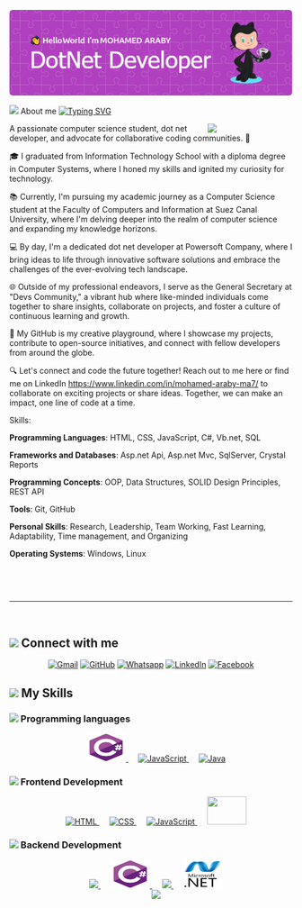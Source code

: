 ![Header](Header.png)

<img src = "https://i.pinimg.com/originals/3f/7e/4e/3f7e4eff7c96e9fe4b8b4b1ff3f7bdb5.gif" width = 6.5%> About me
<a href="https://git.io/typing-svg"><img src="https://readme-typing-svg.demolab.com?font=Fira+Code&weight=500&duration=4000&pause=1000&color=006EF7&center=true&vCenter=true&random=false&width=435&lines=DotNet+Dev;Database+Dev;WFA+Dev" alt="Typing SVG" /></a>

<img align="right" src="https://github.com/7oSkaaa/7oSkaaa/blob/main/Images/Right_Side.gif?raw=true" width=30%>
<p>
A passionate computer science student, dot net developer, and advocate for collaborative coding communities. 🚀

🎓 I graduated from Information Technology School with a diploma degree in Computer Systems, where I honed my skills and ignited my curiosity for technology.

📚 Currently, I'm pursuing my academic journey as a Computer Science student at the Faculty of Computers and Information at Suez Canal University, where I'm delving deeper into the realm of computer science and expanding my knowledge horizons.

💻 By day, I'm a dedicated dot net developer at Powersoft Company, where I bring ideas to life through innovative software solutions and embrace the challenges of the ever-evolving tech landscape.

🌐 Outside of my professional endeavors, I serve as the General Secretary at "Devs Community," a vibrant hub where like-minded individuals come together to share insights, collaborate on projects, and foster a culture of continuous learning and growth.

🌟 My GitHub is my creative playground, where I showcase my projects, contribute to open-source initiatives, and connect with fellow developers from around the globe.

🔍 Let's connect and code the future together! Reach out to me here or find me on LinkedIn https://www.linkedin.com/in/mohamed-araby-ma7/ to collaborate on exciting projects or share ideas. Together, we can make an impact, one line of code at a time. 

Skills:

<strong> Programming Languages</strong>: HTML, CSS, JavaScript, C#, Vb.net, SQL

<strong>Frameworks and Databases</strong>: Asp.net Api, Asp.net Mvc, SqlServer, Crystal Reports

<strong>Programming Concepts</strong>: OOP, Data Structures, SOLID Design Principles, REST API

<strong>Tools</strong>: Git, GitHub

<strong>Personal Skills</strong>: Research, Leadership, Team Working, Fast Learning, Adaptability, Time management,   and Organizing

<strong>Operating Systems</strong>: Windows, Linux

<br>

</p>
<br>
<!-- ## <img src = "https://i.pinimg.com/originals/3f/7e/4e/3f7e4eff7c96e9fe4b8b4b1ff3f7bdb5.gif" width = 6.5%> Top Repositories
<a teget="_black" href=""></a>
 -->
<hr>
<br>

## <img src="https://github.com/7oSkaaa/7oSkaaa/blob/main/Images/Connect-with-me.gif?raw=true" width="10%"> Connect with me

<p align="center">
	<a href="arabym702@gmail.com"><img img src="https://img.shields.io/badge/gmail-%23EA4335.svg?style=plastic&logo=gmail&logoColor=white" alt="Gmail"/></a>
	<a href="https://github.com/MoARABY"><img src="https://img.shields.io/badge/github-%23181717.svg?style=plastic&logo=github&logoColor=white" alt="GitHub"/></a>
	<a href="https://wa.me/0201012209503"><img src="https://img.shields.io/badge/whatsapp-%2325D366.svg?style=plastic&logo=whatsapp&logoColor=white" alt="Whatsapp"/></a>
	<a href="https://https://www.linkedin.com/in/mohamed-araby-ma7/"><img src="https://img.shields.io/badge/linkedin-%230A66C2.svg?style=plastic&logo=linkedin&logoColor=white" alt="LinkedIn"/></a>
	<a href="https://www.facebook.com/Araby.isc/"><img src="https://img.shields.io/badge/facebook-%231877F2.svg?style=plastic&logo=facebook&logoColor=white" alt="Facebook"/></a>
</p>

## <img src="https://media2.giphy.com/media/QssGEmpkyEOhBCb7e1/giphy.gif?cid=ecf05e47a0n3gi1bfqntqmob8g9aid1oyj2wr3ds3mg700bl&rid=giphy.gif" width ="3%"> My Skills

### <img src = "https://github.com/7oSkaaa/7oSkaaa/blob/main/Images/Programming_Languages.gif?raw=true" width=5%> Programming languages

<p align="center"> 
  &emsp;
<a href="https://www.w3schools.com/cs/" target="_blank" rel="noreferrer"> 
<img src="https://raw.githubusercontent.com/devicons/devicon/master/icons/csharp/csharp-original.svg" alt="csharp" width="70"  height="50"> 
</a>
  &emsp;
  <a href="https://developer.mozilla.org/en-US/docs/Web/JavaScript" target="_blank"> 
     <img alt="JavaScript" src="https://img.shields.io/badge/JavaScript%20-%23F7DF1E.svg?style=plastic&logo=javascript&logoColor=black">
   </a>
  &emsp;
  <a href="https://www.java.com" target="_blank"> 
    <img alt="Java" src="https://img.shields.io/badge/Vb-%23007396.svg?style=plastic&logo=Vb&logoColor=white">
  </a>
</p>

### <img src = "https://github.com/7oSkaaa/7oSkaaa/blob/main/Images/Front_End.gif?raw=true" width=5%> Frontend Development

<p align="center"> 
  &emsp; 
  <a href="https://www.w3.org/html/" target="_blank"> 
   <img alt="HTML" src="https://img.shields.io/badge/HTML5%20-%23E34F26.svg?style=plastic&logo=html5&logoColor=white">
  </a>   
  &emsp;
  <a href="https://www.w3schools.com/css/" target="_blank">
    <img alt="CSS" src="https://img.shields.io/badge/CSS%20-%231572B6.svg?style=plastic&logo=css3&logoColor=white">
  </a> 
  &emsp;
  <a href="https://developer.mozilla.org/en-US/docs/Web/JavaScript" target="_blank"> 
     <img alt="JavaScript" src="https://img.shields.io/badge/JavaScript%20-%23F7DF1E.svg?style=plastic&logo=javascript&logoColor=black">
   </a>
	  &emsp;
  <a href="https://getbootstrap.com" target="_blank" rel="noreferrer"> 
	<img src="https://img.shields.io/badge/Bootstrap-563D7C?style=for-the-badge&logo=bootstrap&logoColor=white"  width="70" height="50" > 
  </a>
</p>

### <img src = "https://github.com/7oSkaaa/7oSkaaa/blob/main/Images/Software_Tools.gif?raw=true" width=5%> Backend Development

<p align="center">
&emsp;
 <a href="#"> <img src="https://img.shields.io/badge/JavaScript-F7DF1E?style=for-the-badge&logo=javascript&logoColor=black" width="70"> </a>
 &emsp;
<a href="https://www.w3schools.com/cs/" target="_blank" rel="noreferrer"> 
	<img src="https://raw.githubusercontent.com/devicons/devicon/master/icons/csharp/csharp-original.svg" alt="csharp" width="70" height="50"> 
</a>
   &emsp;
	<a href="#"> <img src="https://img.shields.io/badge/.NET-5C2D91?style=for-the-badge&logo=.net&logoColor=white" width="70"> </a>
   &emsp;
<a href="https://dotnet.microsoft.com/" target="_blank" rel="noreferrer"> 
<img src="https://raw.githubusercontent.com/devicons/devicon/master/icons/dot-net/dot-net-original-wordmark.svg" alt="dotnet" width="70" height="50"/> 
</a>
     <br/>
   &emsp;
	<a href="#"> <img src="https://img.shields.io/badge/sql-server%20?style=for-the-badge&logo=sqlserver&logoColor=white" width="70"> </a>                         
	<br/>
</p>
<!--
### <img src = "https://github.com/7oSkaaa/7oSkaaa/blob/main/Images/OS.gif?raw=true" width=5%> Operating Systems

<p align="center">
  &emsp;
    <a href="#"><img src="https://img.shields.io/badge/Linux-FCC624?style=plastic&logo=linux&logoColor=black"></a>
  &emsp;
    <a href="#"><img src="https://img.shields.io/badge/Windows-0078D6?style=plastic&logo=windows&logoColor=white"></a>
</p>
</p>
